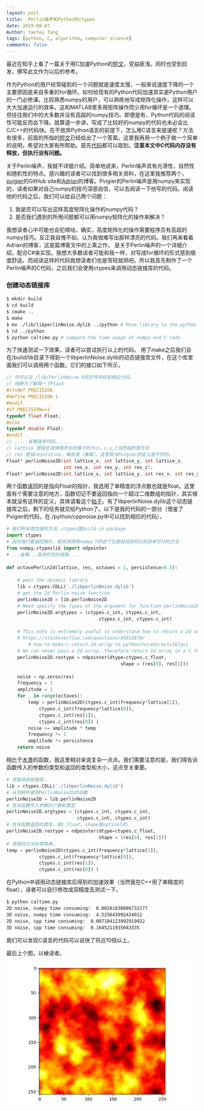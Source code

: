 ```yaml
---
layout: post
title:  Perlin噪声和Python的ctypes
date: 2019-08-07
Author: Yanfei Tang
tags: [python, C, algorithm, computer science]
comments: false
---
```


最近在知乎上看了一篇关于用C加速Python的[短文](https://zhuanlan.zhihu.com/p/76058539)，受益匪浅。同时也受到启发，撰写此文作为以后的参考。

<!-- more -->

作为Python的用户经常碰到的一个问题就是速度太慢，一般来说速度下降的一个主要原因是来自多重的for循环。如何给现有的Python代码加速其实是Python用户的一门必修课。比较熟悉numpy的用户，可以熟练地写成矩阵化操作，这样可以大大加速运行的效率。这和MATLAB里多用矩阵操作而少用for循环是一个道理。但往往我们中的大多数并没有高超的numpy技巧。即便是有，Python代码的阅读性可能反而会下降。就算退一步讲，写成了比较好的numpy的代码也未必会比C/C++的代码快。在不放弃Python语言的前提下，怎么用C语言来提速呢？方法有很多，前面的所指的[短文](https://zhuanlan.zhihu.com/p/76058539)已经给出了一个答案。这里我再用一个例子做一个简单的说明，希望对大家有所帮助。首先[代码](https://github.com/yanfeit/PerlinNoise)都可以取到。**注意本文中C代码内存没有释放，但执行没有问题。**

关于Perlin噪声，我就不详细介绍。简单地说来，Perlin噪声具有光滑性，自然性和随机性的特点。感兴趣的读者可以找到很多相关资料，在这里我推荐两个，[pvigier](https://github.com/pvigier/perlin-numpy)的GitHub site和[Adrian](https://flafla2.github.io/2014/08/09/perlinnoise.html)的博客。Pvigier的Perlin噪声是用numpy来实现的，读者如果对自己numpy的技巧深感自信，可以去阅读一下他写的代码。阅读他的代码之后，我们可以给自己两个问题：

1. 我是否可以写出这样高度矩阵化操作的numpy代码？
2. 是否我们遇到的所用问题都可以用numpy矩阵化的操作来解决？

我想读者心中可能也会犯嘀咕，确实，高度矩阵化的操作需要程序员有高超的numpy技巧。反正我自愧不如，认为我很难写出那样漂亮的代码。我们再来看看Adrian的博客，这是篇博客文中的上乘之作， 是关于Perlin噪声的一个详细介绍，配合C#来实现。我想大多数读者可能和我一样，对写成for循环的形式感到极度舒适。而阅读这样的代码我想读者们也是驾轻就熟吧。所以我首先制作了一个Perlin噪声的C代码，之后我们会使用ctypes来调用动态链接库的代码。

### 创建动态链接库

```bash
$ mkdir build
$ cd build
$ cmake ..
$ make
$ mv ./lib/libperlinNoise.dylib ../python # Move library to the python folder.
$ cd ../python
$ python caltime.py # compare the time usage of numpy and C code.
```

为了快速测试一下效果，读者可以尝试执行以上的代码。
用了make之后我们会在/build/lib目录下得到一个libperlinNoise.dylib的动态链接库文件，在这个库里面我们可以调用两个函数。它们的接口如下所示，

```c
// 你可以在./lib/PerlinNoise.h的文件中找到相应代码。
// 纯粹为了解释一下Float
#ifndef PRECISION
#define PRECISION 1
#endif
#if PRECISION==1
typedef float Float;
#else
typedef double Float;
#endif
// .....省略很多代码......
// lattice 是指生成梯度所在的格子的大小，x,y,z当然指的是方向
// res 是指resolution，解析度（像素）。这里我与Pvigier的定义是不同的。
Float* perlinNoise3D(int lattice_x, int lattice_y, int lattice_z, 
                     int res_x, int res_y, int res_z);
Float* perlinNoise2D(int lattice_x, int lattice_y, int res_x, int res_y);
```

两个函数返回的是指向Float的指针，我选用了单精度的浮点数也就是float。这里面有个需要注意的地方，函数切记不要返回指向一个超过二维数组的指针，其实根本就没有这样的定义，具体请看这个[帖子](https://stackoverflow.com/questions/43013870/how-to-make-c-return-2d-array-to-python?noredirect=1&lq=1)。有了libperlinNoise.dylib这个动态链接库之后，剩下的任务就交给Python了。以下是我的代码的一部分（借鉴了Pvigier的代码，在./python/cppnoise.py中可以找到相应的代码），


```python
# 我们所采用加速的方法，ctypes是build-in package
import ctypes
# 因为我们要返回指针，我觉得调用numpy下的这个包是我找到的比较简单可行的方法
from numpy.ctypeslib import ndpointer
# ...省略...其余的包的调用....

def octavePerlin2d(lattice, res, octaves = 1, persistence=0.5):

	# pass the dynamic library
	lib = ctypes.CDLL('./libperlinNoise.dylib')
	# get the 2d Perlin noise function
	perlinNoise2D = lib.perlinNoise2D
	# Need specify the types of the argument for function perlinNoise2D
	perlinNoise2D.argtypes = (ctypes.c_int, ctypes.c_int, 
                                  ctypes.c_int, ctypes.c_int)

	# This note is extremely useful to understand how to return a 2d array!
	# https://stackoverflow.com/questions/43013870/
        # how-to-make-c-return-2d-array-to-python?noredirect=1&lq=1
	# We can never pass a 2d array, therefore return 1d array in a C function
	perlinNoise2D.restype = ndpointer(dtype=ctypes.c_float, 
                                          shape = (res[0], res[1]))
	
	noise = np.zeros(res)
	frequency = 1
	amplitude = 1
	for _ in range(octaves):
		temp = perlinNoise2D(ctypes.c_int(frequency*lattice[1]), 
			ctypes.c_int(frequency*lattice[0]), 
			ctypes.c_int(res[1]), 
			ctypes.c_int(res[0]) )
		noise += amplitude * temp
		frequency *= 2
		amplitude *= persistence
	return noise
```

相比于[木盏](https://zhuanlan.zhihu.com/p/76058539)的函数，我这里相对来说复杂一点点。我们需要注意的是，我们得告诉函数传入的参数的类型和返回的类型和大小，这点至关重要。

```python
# 读取动态链接库，
lib = ctypes.CDLL('./libperlinNoise.dylib')
# 从句柄中拿到PerlinNoise2D的函数
perlinNoise2D = lib.perlinNoise2D
# 告诉函数传入参数的个数和类型
perlinNoise2D.argtypes = (ctypes.c_int, ctypes.c_int, 
                          ctypes.c_int, ctypes.c_int)
# 告诉函数返回的类型，是c_float。shape是optinal的。
perlinNoise2D.restype = ndpointer(dtype=ctypes.c_float, 
                                  shape = (res[0], res[1]))
# 调用的方法非常简单。
temp = perlinNoise2D(ctypes.c_int(frequency*lattice[1]), 
			ctypes.c_int(frequency*lattice[0]), 
			ctypes.c_int(res[1]), 
			ctypes.c_int(res[0]) )
```

在Python中调用动态链接库后得到的加速效果（当然我在C++用了单精度的float），读者可以自行修改成双精度去测试一下。

```bash
$ python caltime.py
2D noise, numpy time consuming:  0.08261830806732177
3D noise, numpy time consuming:  4.525643992424011
2D noise, cpp time consuming:  0.007184123992919922
3D noise, cpp time consuming:  0.1645211935043335
```

我们可以发现C语言的代码可以说快了将近10倍以上。

最后上个图，以飨读者。

<p align="center">
   <img src="/images/2019/perlin-noise/cppnoise.gif" alt="drawing" align="middle"/>
</p>